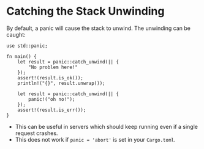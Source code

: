 # Catching the Stack Unwinding

By default, a panic will cause the stack to unwind. The unwinding can be caught:

```rust,editable
use std::panic;

fn main() {
    let result = panic::catch_unwind(|| {
        "No problem here!"
    });
    assert!(result.is_ok());
    println!("{}", result.unwrap());

    let result = panic::catch_unwind(|| {
        panic!("oh no!");
    });
    assert!(result.is_err());
}
```

- This can be useful in servers which should keep running even if a single
  request crashes.
- This does not work if `panic = 'abort'` is set in your `Cargo.toml`.
